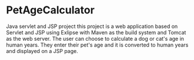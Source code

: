 # PetAgeCalculator
Java servlet and JSP project
this project is a web application based on Servlet and JSP using Exlipse with Maven as the build system and Tomcat as the web server. 
The user can choose to calculate a dog or cat's age in human years. They enter their pet's age and it is converted to human years and 
displayed on a JSP page. 
